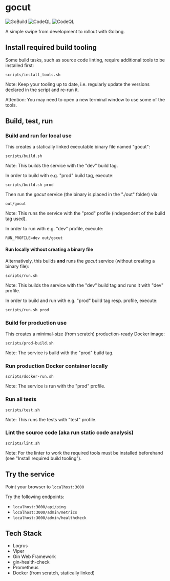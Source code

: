 # gocut

![GoBuild](https://github.com/tztz/gocut/workflows/GoBuild/badge.svg)
![CodeQL](https://github.com/tztz/gocut/workflows/CodeQL/badge.svg)
![CodeQL](https://github.com/tztz/gocut/workflows/golangci-lint/badge.svg)

A simple swipe from development to rollout with Golang.

## Install required build tooling

Some build tasks, such as source code linting, require additional tools to be installed first:

    scripts/install_tools.sh

Note: Keep your tooling up to date, i.e. regularly update the versions declared in the script and re-run it.

Attention: You may need to open a new terminal window to use some of the tools.

## Build, test, run

### Build and run for local use

This creates a statically linked executable binary file named "gocut":

    scripts/build.sh

Note: This builds the service with the "dev" build tag.

In order to build with e.g. "prod" build tag, execute:

    scripts/build.sh prod

Then run the _gocut_ service (the binary is placed in the "./out" folder) via:

    out/gocut

Note: This runs the service with the "prod" profile (independent of the build tag used).

In order to run with e.g. "dev" profile, execute:

    RUN_PROFILE=dev out/gocut

#### Run locally without creating a binary file

Alternatively, this builds **and** runs the _gocut_ service (without creating a binary file):

    scripts/run.sh

Note: This builds the service with the "dev" build tag and runs it with "dev" profile.

In order to build and run with e.g. "prod" build tag resp. profile, execute:

    scripts/run.sh prod

### Build for production use

This creates a minimal-size (from scratch) production-ready Docker image:

    scripts/prod-build.sh

Note: The service is build with the "prod" build tag.

### Run production Docker container locally

    scripts/docker-run.sh

Note: The service is run with the "prod" profile.

### Run all tests

    scripts/test.sh

Note: This runs the tests with "test" profile.

### Lint the source code (aka run static code analysis)

    scripts/lint.sh

Note: For the linter to work the required tools must be installed beforehand (see "Install required build tooling").

## Try the service

Point your browser to `localhost:3000`

Try the following endpoints:

- `localhost:3000/api/ping`
- `localhost:3000/admin/metrics`
- `localhost:3000/admin/healthcheck`

## Tech Stack

- Logrus
- Viper
- Gin Web Framework
- gin-health-check
- Prometheus
- Docker (from scratch, statically linked)
